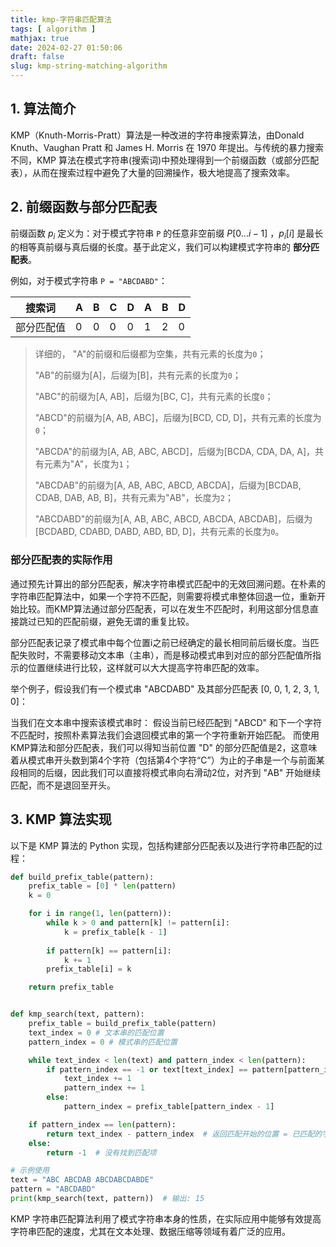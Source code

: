 ```yaml
---
title: kmp-字符串匹配算法
tags: [ algorithm ]
mathjax: true
date: 2024-02-27 01:50:06
draft: false
slug: kmp-string-matching-algorithm
---
```


## 1. 算法简介

KMP（Knuth-Morris-Pratt）算法是一种改进的字符串搜索算法，由Donald Knuth、Vaughan Pratt 和 James H. Morris 在 1970 年提出。与传统的暴力搜索不同，KMP 算法在模式字符串(搜索词)中预处理得到一个前缀函数（或部分匹配表），从而在搜索过程中避免了大量的回溯操作，极大地提高了搜索效率。

## 2. 前缀函数与部分匹配表

前缀函数 $p_i$ 定义为：对于模式字符串 `P` 的任意非空前缀 $P[0...i-1]$
 ，$p_i[i]$ 是最长的相等真前缀与真后缀的长度。基于此定义，我们可以构建模式字符串的 **部分匹配表**。

例如，对于模式字符串 `P = "ABCDABD"`：

| 搜索词     | A   | B   | C   | D   | A   | B   | D   |
| ---------- | --- | --- | --- | --- | --- | --- | --- |
| 部分匹配值 | 0   | 0   | 0   | 0   | 1   | 2   | 0   |

> 详细的，
> "A"的前缀和后缀都为空集，共有元素的长度为`0`；
>
> "AB"的前缀为[A]，后缀为[B]，共有元素的长度为`0`；
>
> "ABC"的前缀为[A, AB]，后缀为[BC, C]，共有元素的长度`0`；
>
> "ABCD"的前缀为[A, AB, ABC]，后缀为[BCD, CD, D]，共有元素的长度为`0`；
>
> "ABCDA"的前缀为[A, AB, ABC, ABCD]，后缀为[BCDA, CDA, DA, A]，共有元素为"A"，长度为`1`；
>
> "ABCDAB"的前缀为[A, AB, ABC, ABCD, ABCDA]，后缀为[BCDAB, CDAB, DAB, AB, B]，共有元素为"AB"，长度为`2`；
>
> "ABCDABD"的前缀为[A, AB, ABC, ABCD, ABCDA, ABCDAB]，后缀为[BCDABD, CDABD, DABD, ABD, BD, D]，共有元素的长度为`0`。
>

### 部分匹配表的实际作用

通过预先计算出的部分匹配表，解决字符串模式匹配中的无效回溯问题。在朴素的字符串匹配算法中，如果一个字符不匹配，则需要将模式串整体回退一位，重新开始比较。而KMP算法通过部分匹配表，可以在发生不匹配时，利用这部分信息直接跳过已知的匹配前缀，避免无谓的重复比较。

部分匹配表记录了模式串中每个位置i之前已经确定的最长相同前后缀长度。当匹配失败时，不需要移动文本串（主串），而是移动模式串到对应的部分匹配值所指示的位置继续进行比较，这样就可以大大提高字符串匹配的效率。

举个例子，假设我们有一个模式串 "ABCDABD" 及其部分匹配表 [0, 0, 1, 2, 3, 1, 0]：

当我们在文本串中搜索该模式串时：
假设当前已经匹配到 "ABCD" 和下一个字符不匹配时，按照朴素算法我们会退回模式串的第一个字符重新开始匹配。
而使用KMP算法和部分匹配表，我们可以得知当前位置 "D" 的部分匹配值是2，这意味着从模式串开头数到第4个字符（包括第4个字符“C”）为止的子串是一个与前面某段相同的后缀，因此我们可以直接将模式串向右滑动2位，对齐到 "AB" 开始继续匹配，而不是退回至开头。

## 3. KMP 算法实现

以下是 KMP 算法的 Python 实现，包括构建部分匹配表以及进行字符串匹配的过程：

```python
def build_prefix_table(pattern):
    prefix_table = [0] * len(pattern)
    k = 0

    for i in range(1, len(pattern)):
        while k > 0 and pattern[k] != pattern[i]:
            k = prefix_table[k - 1]
        
        if pattern[k] == pattern[i]:
            k += 1
        prefix_table[i] = k

    return prefix_table


def kmp_search(text, pattern):
    prefix_table = build_prefix_table(pattern)
    text_index = 0 # 文本串的匹配位置
    pattern_index = 0 # 模式串的匹配位置

    while text_index < len(text) and pattern_index < len(pattern):
        if pattern_index == -1 or text[text_index] == pattern[pattern_index]:
            text_index += 1
            pattern_index += 1
        else:
            pattern_index = prefix_table[pattern_index - 1]

    if pattern_index == len(pattern):
        return text_index - pattern_index  # 返回匹配开始的位置 = 已匹配的字符个数 - 已匹配的字符个数的对应的部分匹配值
    else:
        return -1  # 没有找到匹配项

# 示例使用
text = "ABC ABCDAB ABCDABCDABDE"
pattern = "ABCDABD"
print(kmp_search(text, pattern))  # 输出: 15
```

KMP 字符串匹配算法利用了模式字符串本身的性质，在实际应用中能够有效提高字符串匹配的速度，尤其在文本处理、数据压缩等领域有着广泛的应用。